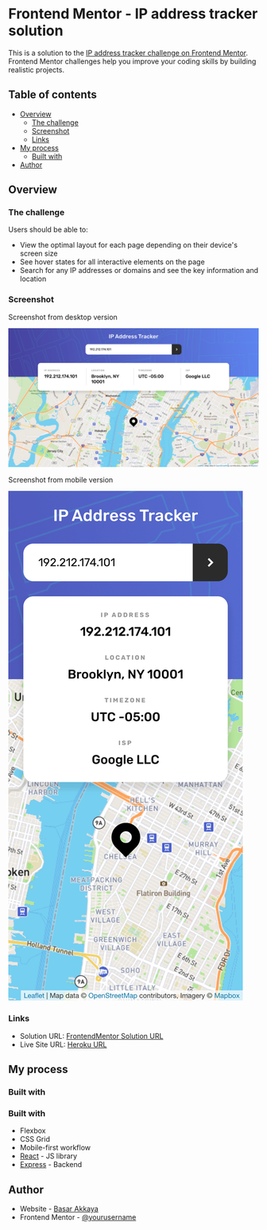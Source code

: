 # Frontend Mentor - IP address tracker solution

This is a solution to the [IP address tracker challenge on Frontend Mentor](https://www.frontendmentor.io/challenges/ip-address-tracker-I8-0yYAH0). Frontend Mentor challenges help you improve your coding skills by building realistic projects.

## Table of contents

- [Overview](#overview)
  - [The challenge](#the-challenge)
  - [Screenshot](#screenshot)
  - [Links](#links)
- [My process](#my-process)
  - [Built with](#built-with)
- [Author](#author)

## Overview

### The challenge

Users should be able to:

- View the optimal layout for each page depending on their device's screen size
- See hover states for all interactive elements on the page
- Search for any IP addresses or domains and see the key information and location

### Screenshot

Screenshot from desktop version

![desktop screenshot](./screenshot/screenshot_desktop.png)

Screenshot from mobile version

![mobile screenshot](./screenshot/screenshot_mobile.png)

### Links

- Solution URL: [FrontendMentor Solution URL](https://your-solution-url.com)
- Live Site URL: [Heroku URL](https://your-live-site-url.com)

## My process

### Built with

### Built with

- Flexbox
- CSS Grid
- Mobile-first workflow
- [React](https://reactjs.org/) - JS library
- [Express]() - Backend

## Author

- Website - [Basar Akkaya](http://basarakkaya.com)
- Frontend Mentor - [@yourusername](https://www.frontendmentor.io/profile/basarakkaya)
